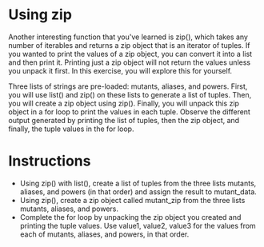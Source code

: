 # Using zip
Another interesting function that you've learned is zip(), which takes any number of iterables and returns a zip object that is an iterator of tuples. If you wanted to print the values of a zip object, you can convert it into a list and then print it. Printing just a zip object will not return the values unless you unpack it first. In this exercise, you will explore this for yourself.

Three lists of strings are pre-loaded: mutants, aliases, and powers. First, you will use list() and zip() on these lists to generate a list of tuples. Then, you will create a zip object using zip(). Finally, you will unpack this zip object in a for loop to print the values in each tuple. Observe the different output generated by printing the list of tuples, then the zip object, and finally, the tuple values in the for loop.

# Instructions
- Using zip() with list(), create a list of tuples from the three lists mutants, aliases, and powers (in that order) and assign the result to mutant_data.
- Using zip(), create a zip object called mutant_zip from the three lists mutants, aliases, and powers.
- Complete the for loop by unpacking the zip object you created and printing the tuple values. Use value1, value2, value3 for the values from each of mutants, aliases, and powers, in that order.

